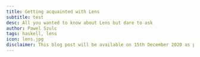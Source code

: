 ```yaml
---
title: Getting acquainted with Lens
subtitle: test
desc: All you wanted to know about Lens but dare to ask
author: Pawel Szulc
tags: haskell, lens
icon: lens.jpg
disclaimer: This blog post will be available on 15th December 2020 as part of <a href="https://adventofhaskell.com/">Advent of Haskell 2020</a>
---
```

